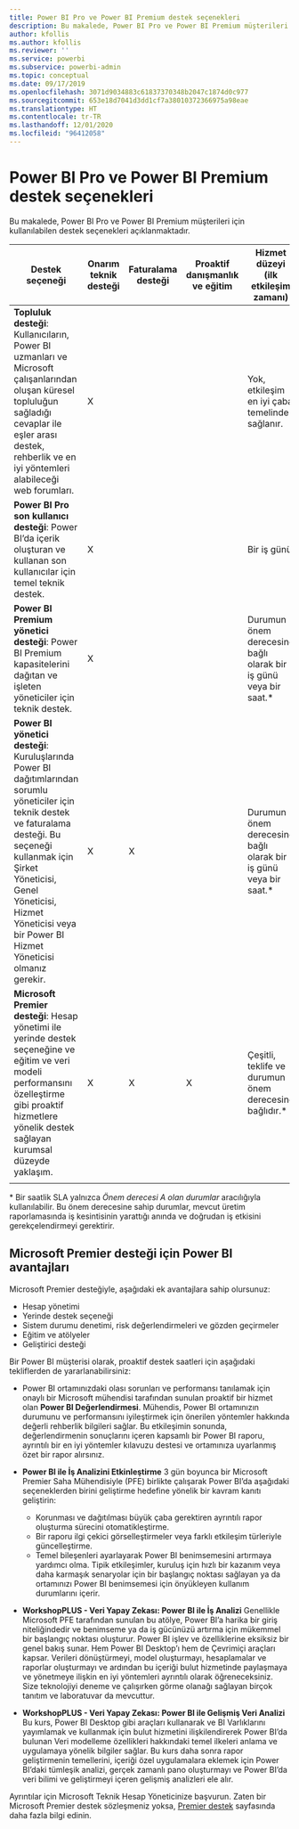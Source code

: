 ```yaml
---
title: Power BI Pro ve Power BI Premium destek seçenekleri
description: Bu makalede, Power BI Pro ve Power BI Premium müşterileri için kullanılabilen destek seçenekleri açıklanmaktadır.
author: kfollis
ms.author: kfollis
ms.reviewer: ''
ms.service: powerbi
ms.subservice: powerbi-admin
ms.topic: conceptual
ms.date: 09/17/2019
ms.openlocfilehash: 3071d9034883c61837370348b2047c1874d0c977
ms.sourcegitcommit: 653e18d7041d3dd1cf7a38010372366975a98eae
ms.translationtype: HT
ms.contentlocale: tr-TR
ms.lasthandoff: 12/01/2020
ms.locfileid: "96412058"
---
```

# <a name="power-bi-pro-and-power-bi-premium-support-options"></a>Power BI Pro ve Power BI Premium destek seçenekleri

Bu makalede, Power BI Pro ve Power BI Premium müşterileri için kullanılabilen destek seçenekleri açıklanmaktadır.

| **Destek seçeneği** | **Onarım teknik desteği** | **Faturalama desteği** | **Proaktif danışmanlık ve eğitim** | **Hizmet düzeyi <br>(ilk etkileşim zamanı)** | **Destek kanalı** |
| --- | --- | --- | --- | --- | --- |
| **Topluluk desteği**: Kullanıcıların, Power BI uzmanları ve Microsoft çalışanlarından oluşan küresel topluluğun sağladığı cevaplar ile eşler arası destek, rehberlik ve en iyi yöntemleri alabileceği web forumları. | X |   |   | Yok, etkileşim en iyi çaba temelinde sağlanır. | [Power BI Topluluğu](https://community.powerbi.com) |
| **Power BI Pro son kullanıcı desteği**: Power BI’da içerik oluşturan ve kullanan son kullanıcılar için temel teknik destek. | X |   |   | Bir iş günü. | [Power BI Destek Sitesi](https://support.powerbi.com)  |
| **Power BI Premium yönetici desteği**: Power BI Premium kapasitelerini dağıtan ve işleten yöneticiler için teknik destek. | X |   |   | Durumun önem derecesine bağlı olarak bir iş günü veya bir saat.\* | [Power BI Destek Sitesi](https://support.powerbi.com)<br>OR<br>[Microsoft 365 yönetim merkezi](https://portal.office.com/adminportal)<br>OR<br> Telefon |
| **Power BI yönetici desteği**: Kuruluşlarında Power BI dağıtımlarından sorumlu yöneticiler için teknik destek ve faturalama desteği.  Bu seçeneği kullanmak için Şirket Yöneticisi, Genel Yöneticisi, Hizmet Yöneticisi veya bir Power BI Hizmet Yöneticisi olmanız gerekir. | X | X |   | Durumun önem derecesine bağlı olarak bir iş günü veya bir saat.\* | [Microsoft 365 yönetim merkezi](https://portal.office.com/adminportal)<br>OR<br> Telefon |
| **Microsoft Premier desteği**: Hesap yönetimi ile yerinde destek seçeneğine ve eğitim ve veri modeli performansını özelleştirme gibi proaktif hizmetlere yönelik destek sağlayan kurumsal düzeyde yaklaşım. | X | X | X | Çeşitli, teklife ve durumun önem derecesine bağlıdır.\* | Teknik Hesap Yöneticisi <br>OR<br> [Microsoft 365 yönetim merkezi](https://portal.office.com/adminportal) |
| | | | | | |

\* Bir saatlik SLA yalnızca _Önem derecesi A olan durumlar_ aracılığıyla kullanılabilir. Bu önem derecesine sahip durumlar, mevcut üretim raporlamasında iş kesintisinin yarattığı anında ve doğrudan iş etkisini gerekçelendirmeyi gerektirir.

## <a name="power-bi-benefits-for-microsoft-premier-support"></a>Microsoft Premier desteği için Power BI avantajları

Microsoft Premier desteğiyle, aşağıdaki ek avantajlara sahip olursunuz:

- Hesap yönetimi
- Yerinde destek seçeneği
- Sistem durumu denetimi, risk değerlendirmeleri ve gözden geçirmeler
- Eğitim ve atölyeler
- Geliştirici desteği

Bir Power BI müşterisi olarak, proaktif destek saatleri için aşağıdaki tekliflerden de yararlanabilirsiniz:

 - Power BI ortamınızdaki olası sorunları ve performansı tanılamak için onaylı bir Microsoft mühendisi tarafından sunulan proaktif bir hizmet olan **Power BI Değerlendirmesi**. Mühendis, Power BI ortamınızın durumunu ve performansını iyileştirmek için önerilen yöntemler hakkında değerli rehberlik bilgileri sağlar. Bu etkileşimin sonunda, değerlendirmenin sonuçlarını içeren kapsamlı bir Power BI raporu, ayrıntılı bir en iyi yöntemler kılavuzu destesi ve ortamınıza uyarlanmış özet bir rapor alırsınız.

 - **Power BI ile İş Analizini Etkinleştirme** 3 gün boyunca bir Microsoft Premier Saha Mühendisiyle (PFE) birlikte çalışarak Power BI’da aşağıdaki seçeneklerden birini geliştirme hedefine yönelik bir kavram kanıtı geliştirin:
    - Korunması ve dağıtılması büyük çaba gerektiren ayrıntılı rapor oluşturma sürecini otomatikleştirme.
    - Bir raporu ilgi çekici görselleştirmeler veya farklı etkileşim türleriyle güncelleştirme. 
    - Temel bileşenleri ayarlayarak Power BI benimsemesini artırmaya yardımcı olma. Tipik etkileşimler, kuruluş için hızlı bir kazanım veya daha karmaşık senaryolar için bir başlangıç noktası sağlayan ya da ortamınızı Power BI benimsemesi için önyükleyen kullanım durumlarını içerir.

  - **WorkshopPLUS - Veri Yapay Zekası: Power BI ile İş Analizi** Genellikle Microsoft PFE tarafından sunulan bu atölye, Power BI’a harika bir giriş niteliğindedir ve benimseme ya da iş gücünüzü artırma için mükemmel bir başlangıç noktası oluşturur.
Power BI işlev ve özelliklerine eksiksiz bir genel bakış sunar. Hem Power BI Desktop’ı hem de Çevrimiçi araçları kapsar. Verileri dönüştürmeyi, model oluşturmayı, hesaplamalar ve raporlar oluşturmayı ve ardından bu içeriği bulut hizmetinde paylaşmaya ve yönetmeye ilişkin en iyi yöntemleri ayrıntılı olarak öğreneceksiniz. Size teknolojiyi deneme ve çalışırken görme olanağı sağlayan birçok tanıtım ve laboratuvar da mevcuttur.

  - **WorkshopPLUS - Veri Yapay Zekası: Power BI ile Gelişmiş Veri Analizi** Bu kurs, Power BI Desktop gibi araçları kullanarak ve BI Varlıklarını yayımlamak ve kullanmak için bulut hizmetini ilişkilendirerek Power BI’da bulunan Veri modelleme özellikleri hakkındaki temel ilkeleri anlama ve uygulamaya yönelik bilgiler sağlar. Bu kurs daha sonra rapor geliştirmenin temellerini, içeriği özel uygulamalara eklemek için Power BI’daki tümleşik analizi, gerçek zamanlı pano oluşturmayı ve Power BI’da veri bilimi ve geliştirmeyi içeren gelişmiş analizleri ele alır.

Ayrıntılar için Microsoft Teknik Hesap Yöneticinize başvurun. Zaten bir Microsoft Premier destek sözleşmeniz yoksa, [Premier destek](https://support.microsoft.com/premier) sayfasında daha fazla bilgi edinin.
